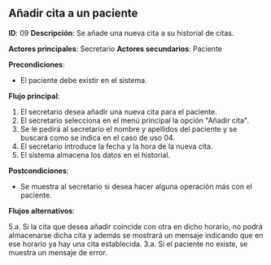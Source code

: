 ## Añadir cita a un paciente

**ID**: 09
**Descripción**: Se añade una nueva cita a su historial de citas.

**Actores principales**: Secretario
**Actores secundarios**: Paciente

**Precondiciones**:
* El paciente debe existir en el sistema.

**Flujo principal**:
1. El secretario desea añadir una nueva cita para el paciente.
1. El secretario selecciona en el menú principal la opción "Añadir cita".
1. Se le pedirá al secretario el nombre y apellidos del paciente y se buscará como se indica en el caso de uso 04.
1. El secretario introduce la fecha y la hora de la nueva cita.
1. El sistema almacena los datos en el historial.

**Postcondiciones**:

* Se muestra al secretario si desea hacer alguna operación más con el paciente.

**Flujos alternativos**:

5.a. Si la cita que desea añadir coincide con otra en dicho horario, no podrá almacenarse dicha cita y además se mostrará un mensaje indicando que en ese horario ya hay una cita establecida.
3.a. Si el paciente no existe, se muestra un mensaje de error.